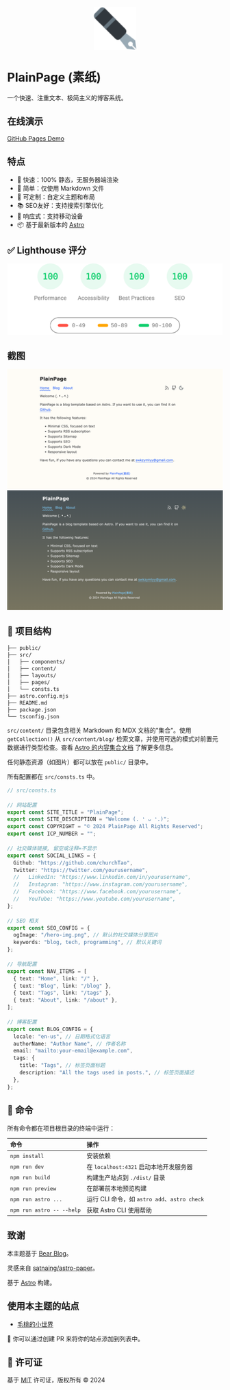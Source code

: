 <div align="center">
  <img src="./public/favicon.svg" alt="PlainPage" width="100" />
</div>

# PlainPage (素纸)

一个快速、注重文本、极简主义的博客系统。

## 在线演示

[GitHub Pages Demo](https://churchtao.github.io/PlainPage/)

## 特点

- 🚀 快速：100% 静态，无服务器端渲染
- 📖 简单：仅使用 Markdown 文件
- 🌈 可定制：自定义主题和布局
- 📚 SEO友好：支持搜索引擎优化
- 📱 响应式：支持移动设备
- 📦 基于最新版本的 [Astro](https://astro.build)

## ✅ Lighthouse 评分

[![lighthouse](/screenshots/lighthouse-score.svg)](https://pagespeed.web.dev/analysis/https-churchtao-github-io-PlainPage/e1mpmv9swy?form_factor=desktop)

## 截图

![浅色模式](/screenshots/light.png)
![深色模式](/screenshots/dark.png)

## 🚀 项目结构

```text
├── public/
├── src/
│   ├── components/
│   ├── content/
│   ├── layouts/
│   ├── pages/
│   └── consts.ts
├── astro.config.mjs
├── README.md
├── package.json
└── tsconfig.json
```

`src/content/` 目录包含相关 Markdown 和 MDX 文档的"集合"。使用 `getCollection()` 从 `src/content/blog/` 检索文章，并使用可选的模式对前置元数据进行类型检查。查看 [Astro 的内容集合文档](https://docs.astro.build/en/guides/content-collections/) 了解更多信息。

任何静态资源（如图片）都可以放在 `public/` 目录中。

所有配置都在 `src/consts.ts` 中。

```ts
// src/consts.ts

// 网站配置
export const SITE_TITLE = "PlainPage";
export const SITE_DESCRIPTION = "Welcome (. ❛ ᴗ ❛.)";
export const COPYRIGHT = "© 2024 PlainPage All Rights Reserved";
export const ICP_NUMBER = "";

// 社交媒体链接, 留空或注释=不显示
export const SOCIAL_LINKS = {
  Github: "https://github.com/churchTao",
  Twitter: "https://twitter.com/yourusername",
  //   LinkedIn: "https://www.linkedin.com/in/yourusername",
  //   Instagram: "https://www.instagram.com/yourusername",
  //   Facebook: "https://www.facebook.com/yourusername",
  //   YouTube: "https://www.youtube.com/yourusername",
};

// SEO 相关
export const SEO_CONFIG = {
  ogImage: "/hero-img.png", // 默认的社交媒体分享图片
  keywords: "blog, tech, programming", // 默认关键词
};

// 导航配置
export const NAV_ITEMS = [
  { text: "Home", link: "/" },
  { text: "Blog", link: "/blog" },
  { text: "Tags", link: "/tags" },
  { text: "About", link: "/about" },
];

// 博客配置
export const BLOG_CONFIG = {
  locale: "en-us", // 日期格式化语言
  authorName: "Author Name", // 作者名称
  email: "mailto:your-email@example.com",
  tags: {
    title: "Tags", // 标签页面标题
    description: "All the tags used in posts.", // 标签页面描述
  },
};
```
## 🧞 命令

所有命令都在项目根目录的终端中运行：

| 命令                      | 操作                                           |
| :------------------------ | :----------------------------------------------- |
| `npm install`             | 安装依赖                                        |
| `npm run dev`             | 在 `localhost:4321` 启动本地开发服务器          |
| `npm run build`           | 构建生产站点到 `./dist/` 目录                   |
| `npm run preview`         | 在部署前本地预览构建                            |
| `npm run astro ...`       | 运行 CLI 命令，如 `astro add`、`astro check`    |
| `npm run astro -- --help` | 获取 Astro CLI 使用帮助                         |

## 致谢

本主题基于 [Bear Blog](https://github.com/HermanMartinus/bearblog/)。

灵感来自 [satnaing/astro-paper](https://github.com/satnaing/astro-paper)。

基于 [Astro](https://astro.build) 构建。

## 使用本主题的站点

- [毛桃的小世界](https://毛桃.top)

👏 你可以通过创建 PR 来将你的站点添加到列表中。

## 📜 许可证

基于 [MIT](./LICENSE) 许可证，版权所有 © 2024